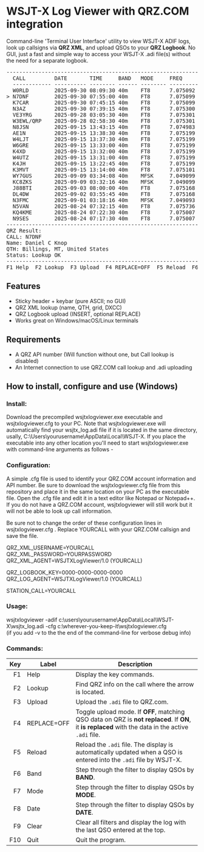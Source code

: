 # WSJT-X Log Viewer with QRZ.COM integration

Command-line 'Terminal User Interface' utility to view WSJT-X ADIF logs, look up callsigns via **QRZ XML**, and upload QSOs to your **QRZ Logbook**. No GUI, just a fast and simple way to access your WSJT-X .adi file(s) without the need for a separate logbook.
<pre>
------------------------------------------------------------------------------------------------------------------------
  CALL         DATE       TIME     BAND   MODE     FREQ       GRID
  ------------ ---------- -------- ------ -------- ---------- --------
  W0RLD        2025-09-30 08:09:30 40m    FT8      7.075092   EM79
> N7DNF        2025-09-30 07:55:00 40m    FT8      7.075099   DN55
  K7CAR        2025-09-30 07:45:15 40m    FT8      7.075099   DM37
  N3AZ         2025-09-30 07:39:15 40m    FT8      7.075300   EL09
  VE3YRG       2025-09-28 03:05:30 40m    FT8      7.075301   EN92
  W3EWL/QRP    2025-09-28 02:58:30 40m    FT8      7.075301
  N8JSN        2025-09-15 13:43:15 40m    FT8      7.074983   EN72
  AE1N         2025-09-15 13:38:30 40m    FT8      7.075199   FN42
  W4LJT        2025-09-15 13:37:30 40m    FT8      7.075199   EM73
  W6GRE        2025-09-15 13:33:00 40m    FT8      7.075199   EN31
  K4XD         2025-09-15 13:32:00 40m    FT8      7.075199   FM06
  W4UTZ        2025-09-15 13:31:00 40m    FT8      7.075199   EM95
  K4JH         2025-09-15 13:22:45 40m    FT8      7.075199
  K3MVT        2025-09-15 13:14:00 40m    FT8      7.075101   EN91
  WY7GUS       2025-09-09 03:34:08 40m    MFSK     7.049099   DN44
  KC8ZKS       2025-09-09 03:32:16 40m    MFSK     7.049099
  J88BTI       2025-09-03 08:00:00 40m    FT8      7.075168   FK93
  DL4DW        2025-09-02 03:55:45 40m    FT8      7.075168   JO40
  N3FMC        2025-09-01 03:18:16 40m    MFSK     7.049093   FN20
  N5VAN        2025-08-24 07:32:15 40m    FT8      7.075736   DN91
  KQ4KME       2025-08-24 07:22:30 40m    FT8      7.075007   EM70
  N9SES        2025-08-24 07:17:30 40m    FT8      7.075007   EN61
------------------------------------------------------------------------------------------------------------------------
QRZ Result:
CALL: N7DNF
Name: Daniel C Knop
QTH: Billings, MT, United States
Status: Lookup OK
------------------------------------------------------------------------------------------------------------------------
F1 Help  F2 Lookup  F3 Upload  F4 REPLACE=OFF  F5 Reload  F6 Band  F7 Mode  F8 Date  F9 Clear  F10 Quit
</pre>
## Features
- Sticky header + keybar (pure ASCII; no GUI)
- QRZ XML lookup (name, QTH, grid, DXCC)
- QRZ Logbook upload (INSERT, optional REPLACE)
- Works great on Windows/macOS/Linux terminals

## Requirements
- A QRZ API number (Will function without one, but Call lookup is disabled)
- An Internet connection to use QRZ.COM call lookup and .adi uploading

## How to install, configure and use (Windows)  
### Install:
  Download the precompiled wsjtxlogviewer.exe executable and wsjtxlogviewer.cfg to your PC. Note that wsjtxlogviewer.exe will automatically find your wsjtx_log.adi file if it is located in the same directory, usally, C:\Users\yourusername\AppData\Local\WSJT-X. If you place the executable into any other location you'll need to start wsjtxlogviewer.exe with command-line arguments as follows -

### Configuration:
  A simple .cfg file is used to identify your QRZ.COM account information and API number. Be sure to download the wsjtxlogviewer.cfg file from this repository and place it in the same location on your PC as the executable file. Open the .cfg file and edit it in a text editor like Notepad or Notepad++. If you do not have a QRZ.COM account, wsjtxlogviewer will still work but it will not be able to look up call information.

Be sure not to change the order of these configuration lines in wsjtxlogviewer.cfg . Replace YOURCALL with your QRZ.COM callsign and save the file.

  QRZ_XML_USERNAME=YOURCALL</br>
  QRZ_XML_PASSWORD=YOURPASSWORD</br>
  QRZ_XML_AGENT=WSJTXLogViewer/1.0 (YOURCALL)</br>

  QRZ_LOGBOOK_KEY=0000-0000-0000-0000</br>
  QRZ_LOG_AGENT=WSJTXLogViewer/1.0 (YOURCALL)</br>

  STATION_CALL=YOURCALL

### Usage:
  wsjtxlogviewer -adif c:\users\yourusername\AppData\Local\WSJT-X\wsjtx_log.adi -cfg c:\wherever-you-keep-it\wsjtxlogviewer.cfg </br> (if you add -v to the the end of the command-line for verbose debug info)

### Commands:
| Key | Label       | Description                                                                                                                                          |
| --: | ----------- | ---------------------------------------------------------------------------------------------------------------------------------------------------- |
|  F1 | Help        | Display the key commands.                                                                                                                            |
|  F2 | Lookup      | Find QRZ info on the call where the arrow is located.                                                                                                |
|  F3 | Upload      | Upload the `.adi` file to QRZ.com.                                                                                                                   |
|  F4 | REPLACE=OFF | Toggle upload mode. If **OFF**, matching QSO data on QRZ is **not replaced**. If **ON**, it **is replaced** with the data in the active `.adi` file. |
|  F5 | Reload      | Reload the `.adi` file. The display is automatically updated when a QSO is entered into the `.adi` file by WSJT-X.                                   |
|  F6 | Band        | Step through the filter to display QSOs by **BAND**.                                                                                                 |
|  F7 | Mode        | Step through the filter to display QSOs by **MODE**.                                                                                                 |
|  F8 | Date        | Step through the filter to display QSOs by **DATE**.                                                                                                 |
|  F9 | Clear       | Clear all filters and display the log with the last QSO entered at the top.                                                                          |
| F10 | Quit        | Quit the program.                                                                                                                                    |



  


